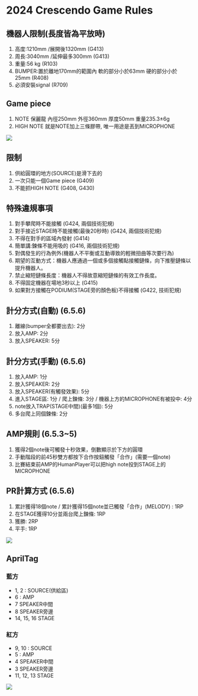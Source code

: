 <!-- title: FRC8725 2024規則整理 -->
<!-- description: 2024賽季規則整理 -->
<!-- category: Rules-->
<!-- tags: Crescendo -->
<!-- published time: 2024/01/08 -->

# 2024 Crescendo Game Rules
## 機器人限制(長度皆為平放時)
1. 高度:1210mm /展開後1320mm (G413)
2. 周長:3040mm /延伸最多300mm (G413)
3. 重量:56 kg (R103)
4. BUMPER:置於離地170mm的範圍內 軟的部分小於63mm 硬的部分小於25mm (R408)
5. 必須安裝signal (R709)

## Game piece
1.  NOTE 保麗龍 內徑250mm 外徑360mm 厚度50mm 重量235.3±6g
2. HIGH NOTE 就是NOTE加上三條膠帶, 唯一用途是丟到MICROPHONE

![](image/articleImage/2024_gm/note.png)

## 限制
1.  供給圓環的地方(SOURCE)是滑下去的
2. 一次只能一個Game piece (G409)
3. 不能抓HIGH NOTE (G408, G430)

## 特殊違規事項
1. 對手攀爬時不能接觸 (G424, 兩個技術犯規)
2. 對手接近STAGE時不能接觸(最後20秒時) (G424, 兩個技術犯規)
3. 不得在對手的區域內發射 (G414)
4. 簡單講:鍊條不能用吸的 (G416, 兩個技術犯規)
 1. 對偶發生的行為例外(機器人不平衡或互動導致的輕微扭曲等次要行為)
 32. 期望的互動方式：機器人應通過一個或多個接觸點接觸鏈條，向下推壓鏈條以提升機器人。
 3. 禁止縮短鏈條長度：機器人不得故意縮短鏈條的有效工作長度。
5. 不得固定機器在場地3秒以上 (G415)
6. 如果對方接觸在PODIUM(STAGE旁的顏色板)不得接觸 (G422, 技術犯規)

## 計分方式(自動) (6.5.6)
1. 離線(bumper全都要出去): 2分
2. 放入AMP: 2分
3. 放入SPEAKER: 5分

## 計分方式(手動) (6.5.6)
1. 放入AMP: 1分
2. 放入SPEAKER: 2分
3. 放入SPEAKER(有觸發效果): 5分
4. 進入STAGE區: 1分 / 爬上鍊條: 3分 / 機器上方的MICROPHONE有被投中: 4分
5. note放入TRAP(STAGE中間)(最多1個): 5分
6. 多台爬上同個鍊條: 2分

## AMP規則 (6.5.3~5)
1. 獲得2個note後可觸發十秒效果，倒數顯示於下方的圓環
2. 手動階段的前45秒雙方都按下合作按鈕觸發「合作」(需要一個note)
3. 比賽結束前AMP的HumanPlayer可以把high note投到STAGE上的MICROPHONE

## PR計算方式 (6.5.6)
1. 累計獲得18個note / 累計獲得15個note並已觸發「合作」(MELODY) : 1RP
2. 在STAGE獲得10分並兩台爬上鍊條: 1RP
3. 獲勝: 2RP
4. 平手: 1RP

![](image/articleImage/2024_gm/score.png)

## AprilTag
### 藍方
* 1, 2 : SOURCE(供給區)
* 6 : AMP
* 7 SPEAKER中間
* 8 SPEAKER旁邊
* 14, 15, 16 STAGE

### 紅方
* 9, 10 : SOURCE
* 5 : AMP
* 4 SPEAKER中間
* 3 SPEAKER旁邊
* 11, 12, 13 STAGE
  
![](image/articleImage/2024_gm/apt.png)
